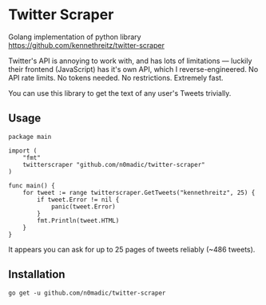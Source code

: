 # Twitter Scraper

Golang implementation of python library <https://github.com/kennethreitz/twitter-scraper>

Twitter's API is annoying to work with, and has lots of limitations —
luckily their frontend (JavaScript) has it's own API, which I reverse-engineered.
No API rate limits. No tokens needed. No restrictions. Extremely fast.

You can use this library to get the text of any user's Tweets trivially.

## Usage

```golang
package main

import (
    "fmt"
    twitterscraper "github.com/n0madic/twitter-scraper"
)

func main() {
    for tweet := range twitterscraper.GetTweets("kennethreitz", 25) {
		if tweet.Error != nil {
			panic(tweet.Error)
		}
        fmt.Println(tweet.HTML)
    }
}
```

It appears you can ask for up to 25 pages of tweets reliably (~486 tweets).

## Installation

```shell
go get -u github.com/n0madic/twitter-scraper
```